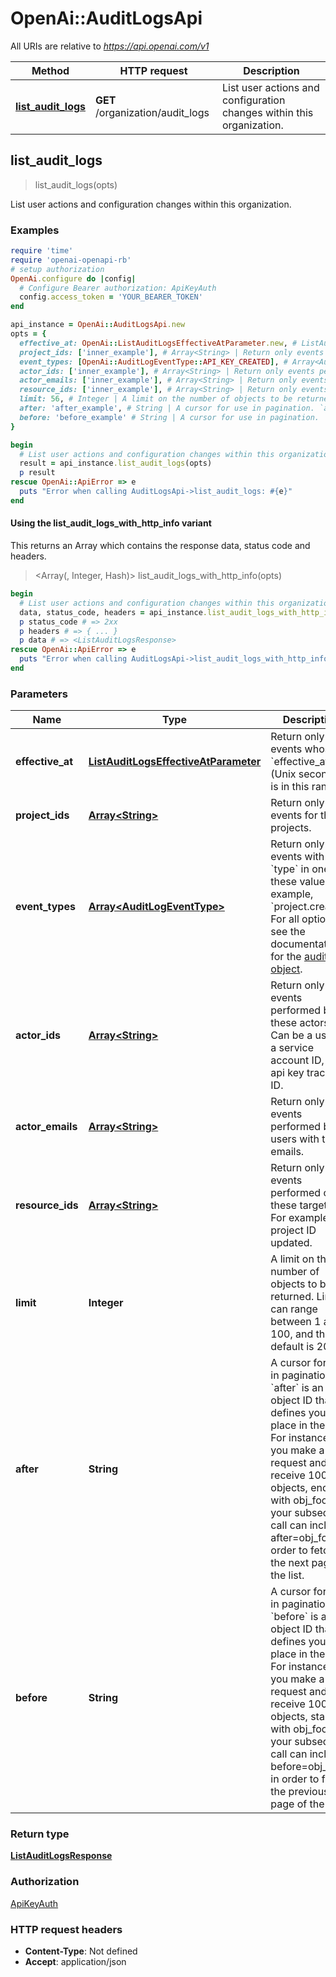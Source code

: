 # OpenAi::AuditLogsApi

All URIs are relative to *https://api.openai.com/v1*

| Method | HTTP request | Description |
| ------ | ------------ | ----------- |
| [**list_audit_logs**](AuditLogsApi.md#list_audit_logs) | **GET** /organization/audit_logs | List user actions and configuration changes within this organization. |


## list_audit_logs

> <ListAuditLogsResponse> list_audit_logs(opts)

List user actions and configuration changes within this organization.

### Examples

```ruby
require 'time'
require 'openai-openapi-rb'
# setup authorization
OpenAi.configure do |config|
  # Configure Bearer authorization: ApiKeyAuth
  config.access_token = 'YOUR_BEARER_TOKEN'
end

api_instance = OpenAi::AuditLogsApi.new
opts = {
  effective_at: OpenAi::ListAuditLogsEffectiveAtParameter.new, # ListAuditLogsEffectiveAtParameter | Return only events whose `effective_at` (Unix seconds) is in this range.
  project_ids: ['inner_example'], # Array<String> | Return only events for these projects.
  event_types: [OpenAi::AuditLogEventType::API_KEY_CREATED], # Array<AuditLogEventType> | Return only events with a `type` in one of these values. For example, `project.created`. For all options, see the documentation for the [audit log object](/docs/api-reference/audit-logs/object).
  actor_ids: ['inner_example'], # Array<String> | Return only events performed by these actors. Can be a user ID, a service account ID, or an api key tracking ID.
  actor_emails: ['inner_example'], # Array<String> | Return only events performed by users with these emails.
  resource_ids: ['inner_example'], # Array<String> | Return only events performed on these targets. For example, a project ID updated.
  limit: 56, # Integer | A limit on the number of objects to be returned. Limit can range between 1 and 100, and the default is 20. 
  after: 'after_example', # String | A cursor for use in pagination. `after` is an object ID that defines your place in the list. For instance, if you make a list request and receive 100 objects, ending with obj_foo, your subsequent call can include after=obj_foo in order to fetch the next page of the list. 
  before: 'before_example' # String | A cursor for use in pagination. `before` is an object ID that defines your place in the list. For instance, if you make a list request and receive 100 objects, starting with obj_foo, your subsequent call can include before=obj_foo in order to fetch the previous page of the list. 
}

begin
  # List user actions and configuration changes within this organization.
  result = api_instance.list_audit_logs(opts)
  p result
rescue OpenAi::ApiError => e
  puts "Error when calling AuditLogsApi->list_audit_logs: #{e}"
end
```

#### Using the list_audit_logs_with_http_info variant

This returns an Array which contains the response data, status code and headers.

> <Array(<ListAuditLogsResponse>, Integer, Hash)> list_audit_logs_with_http_info(opts)

```ruby
begin
  # List user actions and configuration changes within this organization.
  data, status_code, headers = api_instance.list_audit_logs_with_http_info(opts)
  p status_code # => 2xx
  p headers # => { ... }
  p data # => <ListAuditLogsResponse>
rescue OpenAi::ApiError => e
  puts "Error when calling AuditLogsApi->list_audit_logs_with_http_info: #{e}"
end
```

### Parameters

| Name | Type | Description | Notes |
| ---- | ---- | ----------- | ----- |
| **effective_at** | [**ListAuditLogsEffectiveAtParameter**](.md) | Return only events whose &#x60;effective_at&#x60; (Unix seconds) is in this range. | [optional] |
| **project_ids** | [**Array&lt;String&gt;**](String.md) | Return only events for these projects. | [optional] |
| **event_types** | [**Array&lt;AuditLogEventType&gt;**](AuditLogEventType.md) | Return only events with a &#x60;type&#x60; in one of these values. For example, &#x60;project.created&#x60;. For all options, see the documentation for the [audit log object](/docs/api-reference/audit-logs/object). | [optional] |
| **actor_ids** | [**Array&lt;String&gt;**](String.md) | Return only events performed by these actors. Can be a user ID, a service account ID, or an api key tracking ID. | [optional] |
| **actor_emails** | [**Array&lt;String&gt;**](String.md) | Return only events performed by users with these emails. | [optional] |
| **resource_ids** | [**Array&lt;String&gt;**](String.md) | Return only events performed on these targets. For example, a project ID updated. | [optional] |
| **limit** | **Integer** | A limit on the number of objects to be returned. Limit can range between 1 and 100, and the default is 20.  | [optional][default to 20] |
| **after** | **String** | A cursor for use in pagination. &#x60;after&#x60; is an object ID that defines your place in the list. For instance, if you make a list request and receive 100 objects, ending with obj_foo, your subsequent call can include after&#x3D;obj_foo in order to fetch the next page of the list.  | [optional] |
| **before** | **String** | A cursor for use in pagination. &#x60;before&#x60; is an object ID that defines your place in the list. For instance, if you make a list request and receive 100 objects, starting with obj_foo, your subsequent call can include before&#x3D;obj_foo in order to fetch the previous page of the list.  | [optional] |

### Return type

[**ListAuditLogsResponse**](ListAuditLogsResponse.md)

### Authorization

[ApiKeyAuth](../README.md#ApiKeyAuth)

### HTTP request headers

- **Content-Type**: Not defined
- **Accept**: application/json

